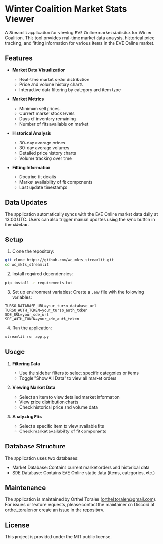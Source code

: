 # Winter Coalition Market Stats Viewer

A Streamlit application for viewing EVE Online market statistics for Winter Coalition. This tool provides real-time market data analysis, historical price tracking, and fitting information for various items in the EVE Online market.

## Features

- **Market Data Visualization**
  - Real-time market order distribution
  - Price and volume history charts
  - Interactive data filtering by category and item type

- **Market Metrics**
  - Minimum sell prices
  - Current market stock levels
  - Days of inventory remaining
  - Number of fits available on market

- **Historical Analysis**
  - 30-day average prices
  - 30-day average volumes
  - Detailed price history charts
  - Volume tracking over time

- **Fitting Information**
  - Doctrine fit details
  - Market availability of fit components
  - Last update timestamps

## Data Updates

The application automatically syncs with the EVE Online market data daily at 13:00 UTC. Users can also trigger manual updates using the sync button in the sidebar.

## Setup

1. Clone the repository:
```bash
git clone https://github.com/wc_mkts_streamlit.git
cd wc_mkts_streamlit
```

2. Install required dependencies:
```bash
pip install -r requirements.txt
```

3. Set up environment variables:
Create a `.env` file with the following variables:
```
TURSO_DATABASE_URL=your_turso_database_url
TURSO_AUTH_TOKEN=your_turso_auth_token
SDE_URL=your_sde_url
SDE_AUTH_TOKEN=your_sde_auth_token
```

4. Run the application:
```bash
streamlit run app.py
```

## Usage

1. **Filtering Data**
   - Use the sidebar filters to select specific categories or items
   - Toggle "Show All Data" to view all market orders

2. **Viewing Market Data**
   - Select an item to view detailed market information
   - View price distribution charts
   - Check historical price and volume data

3. **Analyzing Fits**
   - Select a specific item to view available fits
   - Check market availability of fit components

## Database Structure

The application uses two databases:
- Market Database: Contains current market orders and historical data
- SDE Database: Contains EVE Online static data (items, categories, etc.)

## Maintenance

The application is maintained by Orthel Toralen (orthel.toralen@gmail.com). For issues or feature requests, please contact the maintainer on Discord at orthel_toralen or create an issue in the repository.

## License

This project is provided under the MIT public license.